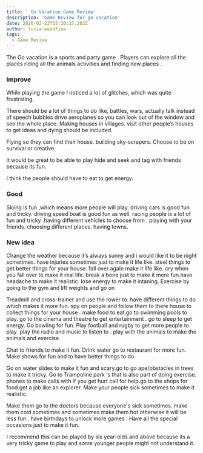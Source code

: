 ```yaml
---
title: ' Go Vacation Game Review'
description: 'Game Review for go vacation'
date: 2020-02-23T15:30:17.283Z
author: lucia-woodfine
tags: 
  - Game Review
---
```

The Go vacation is a sports and party game . Players can explore all the places riding all the animals activities and finding new places .

### Improve

While playing the game I noticed a lot of glitches, which was quite frustrating.

There should be a lot of things to do like, battles, wars, actually talk instead of speech bubbles drive aeroplanes so you can look out of the window and see the whole place.
Making houses in villages. visit other people’s houses to get ideas and dying should be included.

Flying so they can find their house. building sky-scrapers. Choose to be on survival or creative.

It would be great to be able to play hide and seek and tag with friends because its fun.

I think the people should have to eat to get energy.

### Good

Skiing is fun ,which means more people will play. driving cars is good fun and tricky. driving speed boat is good fun as well. racing people is a lot of  fun and tricky .having different vehicles to choose from  . playing with your friends. choosing different  places. having  towns.

### New idea

Change the weather because it’s  always sunny and i would like it to be night sometimes.  have injuries sometimes just to make it life like. steel things to get better things for your house. fall over again make it life like. cry when you  fall over to make it real life. break a bone just to make it more fun.have headache to make it realistic. lose  energy to make it intaning. Exercise by going to the gym and lift weights and go on

Treadmill and cross-trainer and use the rower to. have different things to do which makes it more fun. spy on people and follow them to there house to collect things for your house . make food to eat.go to swimming pools to play. go to the cinema and theatre to get entertainment . go to sleep to get energy. Go bowling for fun. Play football and rugby to get more people to play .play the radio and music to listen to . play with the animals to make the animals and  exercise.

Chat to friends to make it fun. Drink water go to restaurant for more fun. Make shows for fun and to have better things to do

Go on water slides to make it fun and scary.go to go ape/obstacles in trees to make it tricky. Go to Trampoline park ‘s that is also part of doing exercise. phones to make calls with if you get hurt call for help.go to the shops for food.get a job like an explorer. Make your people sick sometimes to make it realistic.

Make them go to the doctors because everyone's sick sometimes. make them cold sometimes and sometimes make them hot otherwise it will be less fun  . have birthdays to unlock more games . Have all the special occasions just to make it fun.

I recommend this can be played by six year-olds and above because its a very tricky game to play and some younger people might not understand it.

